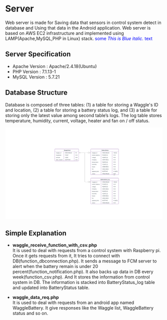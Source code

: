 # Server

Web server is made for Saving data that sensors in control system detect in database and Using that data in the Android application. Web server is based on AWS EC2  infrastructure  and  implemented  using  LAMP(Apache,MySQL,PHP in Linux) stack.
<span style="color:blue">some *This is Blue italic.* text</span>

## Server Specification

* Apache Version : Apache/2.4.18(Ubuntu)
* PHP Version : 7.1.13-1
* MySQL Version : 5.7.21

## Database Structure
Database is composed of three tables: (1) a table for storing a Waggle's ID and location, (2) a table for storing a battery status log, and (3) a table for storing only the latest value among second table’s logs. The log table stores temperature, humidity, current, voltage, heater and fan on / off status.

![](../Document/DB_Design/Waggle_RDB.png)

## Simple Explanation
* **waggle\_receive\_function\_with\_csv.php**<br />
 It is used to deal with requests from a control system with Raspberry pi. Once it gets requests from it, It tries to connect with DB(function_dbconnection.php). It sends a message to FCM server to alert when the battery remain is under 20 percent(function_notification.php). It also backs up data in DB every week(function_csv.php). And It stores the information from control system in DB. The information is stacked into BatteryStatus_log table and updated into BatteryStatus table.

* **waggle\_data\_req.php**<br />
 It is used to deal with requests from an android app named WaggleBattery. It give responses like the Waggle list, WaggleBattery status and so on.
